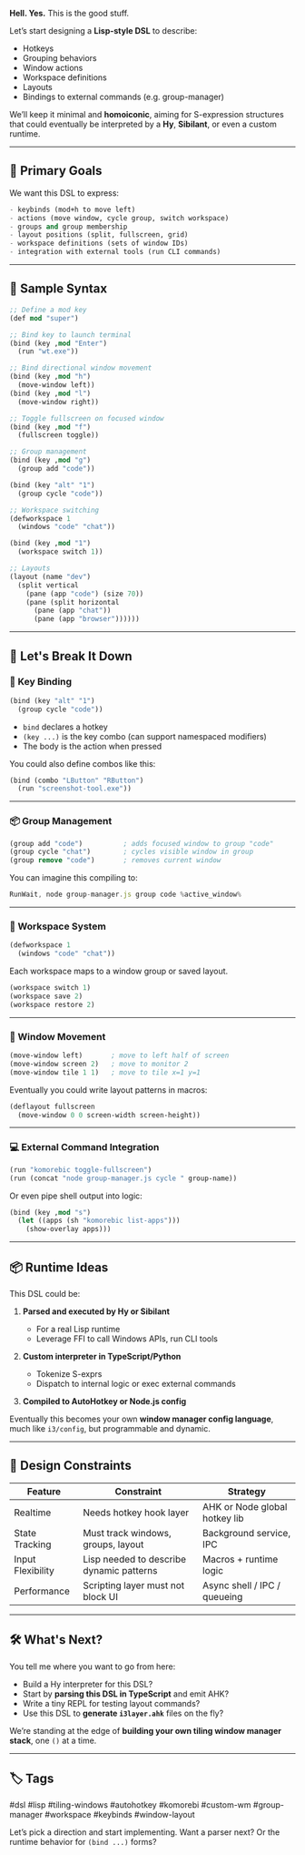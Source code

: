 **Hell. Yes.**
This is the good stuff.

Let’s start designing a **Lisp-style DSL** to describe:

* Hotkeys
* Grouping behaviors
* Window actions
* Workspace definitions
* Layouts
* Bindings to external commands (e.g. group-manager)

We’ll keep it minimal and **homoiconic**, aiming for S-expression structures that could eventually be interpreted by a **Hy**, **Sibilant**, or even a custom runtime.

---

## 🎯 Primary Goals

We want this DSL to express:

```lisp
- keybinds (mod+h to move left)
- actions (move window, cycle group, switch workspace)
- groups and group membership
- layout positions (split, fullscreen, grid)
- workspace definitions (sets of window IDs)
- integration with external tools (run CLI commands)
```

---

## 🧪 Sample Syntax

```lisp
;; Define a mod key
(def mod "super")

;; Bind key to launch terminal
(bind (key ,mod "Enter")
  (run "wt.exe"))

;; Bind directional window movement
(bind (key ,mod "h")
  (move-window left))
(bind (key ,mod "l")
  (move-window right))

;; Toggle fullscreen on focused window
(bind (key ,mod "f")
  (fullscreen toggle))

;; Group management
(bind (key ,mod "g")
  (group add "code"))

(bind (key "alt" "1")
  (group cycle "code"))

;; Workspace switching
(defworkspace 1
  (windows "code" "chat"))

(bind (key ,mod "1")
  (workspace switch 1))

;; Layouts
(layout (name "dev")
  (split vertical
    (pane (app "code") (size 70))
    (pane (split horizontal
      (pane (app "chat"))
      (pane (app "browser"))))))
```

---

## 🧠 Let's Break It Down

### 🔑 Key Binding

```lisp
(bind (key "alt" "1")
  (group cycle "code"))
```

* `bind` declares a hotkey
* `(key ...)` is the key combo (can support namespaced modifiers)
* The body is the action when pressed

You could also define combos like this:

```lisp
(bind (combo "LButton" "RButton")
  (run "screenshot-tool.exe"))
```

---

### 📦 Group Management

```lisp
(group add "code")          ; adds focused window to group "code"
(group cycle "chat")        ; cycles visible window in group
(group remove "code")       ; removes current window
```

You can imagine this compiling to:

```ts
RunWait, node group-manager.js group code %active_window%
```

---

### 🧱 Workspace System

```lisp
(defworkspace 1
  (windows "code" "chat"))
```

Each workspace maps to a window group or saved layout.

```lisp
(workspace switch 1)
(workspace save 2)
(workspace restore 2)
```

---

### 🧰 Window Movement

```lisp
(move-window left)       ; move to left half of screen
(move-window screen 2)   ; move to monitor 2
(move-window tile 1 1)   ; move to tile x=1 y=1
```

Eventually you could write layout patterns in macros:

```lisp
(deflayout fullscreen
  (move-window 0 0 screen-width screen-height))
```

---

### 💻 External Command Integration

```lisp
(run "komorebic toggle-fullscreen")
(run (concat "node group-manager.js cycle " group-name))
```

Or even pipe shell output into logic:

```lisp
(bind (key ,mod "s")
  (let ((apps (sh "komorebic list-apps")))
    (show-overlay apps)))
```

---

## 📦 Runtime Ideas

This DSL could be:

1. **Parsed and executed by Hy or Sibilant**

   * For a real Lisp runtime
   * Leverage FFI to call Windows APIs, run CLI tools
2. **Custom interpreter in TypeScript/Python**

   * Tokenize S-exprs
   * Dispatch to internal logic or exec external commands
3. **Compiled to AutoHotkey or Node.js config**

Eventually this becomes your own **window manager config language**, much like `i3/config`, but programmable and dynamic.

---

## 🧠 Design Constraints

| Feature           | Constraint                               | Strategy                      |
| ----------------- | ---------------------------------------- | ----------------------------- |
| Realtime          | Needs hotkey hook layer                  | AHK or Node global hotkey lib |
| State Tracking    | Must track windows, groups, layout       | Background service, IPC       |
| Input Flexibility | Lisp needed to describe dynamic patterns | Macros + runtime logic        |
| Performance       | Scripting layer must not block UI        | Async shell / IPC / queueing  |

---

## 🛠️ What's Next?

You tell me where you want to go from here:

* Build a Hy interpreter for this DSL?
* Start by **parsing this DSL in TypeScript** and emit AHK?
* Write a tiny REPL for testing layout commands?
* Use this DSL to **generate `i3layer.ahk`** files on the fly?

We’re standing at the edge of **building your own tiling window manager stack**, one `()` at a time.

---

## 🏷️ Tags

\#dsl #lisp #tiling-windows #autohotkey #komorebi #custom-wm #group-manager #workspace #keybinds #window-layout

Let’s pick a direction and start implementing. Want a parser next? Or the runtime behavior for `(bind ...)` forms?
